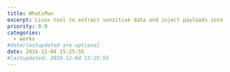 ```yaml
---
title: WhatsPwn
excerpt: Linux tool to extract sensitive data and inject payloads into any android device.
priority: 0.9
categories:
  - works
#date/lastupdated are optional
date: 2016-12-04 15:25:55
#lastupdated: 2016-12-04 15:25:55
---
```

